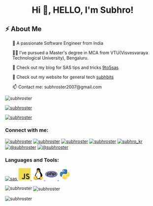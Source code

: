 <h1 align="center">Hi 👋, HELLO, I'm Subhro! </h1>
<h2>⚡ About Me </h2>

 <ul>👋 A passionate Software Engineer from India</ul>
 <ul>  👨‍🎓 I’ve pursued a Master's degree in MCA from VTU(Visvesvaraya Technological University), Bengaluru.</ul>
  <ul> 📘 Check out my blog for SAS tips and tricks <a href="https://www.9to5sas.com/">9to5sas</a> </ul>
<ul>   📘 Check out my website for general tech <a href="https://www.subhbits.com/">subhbits</a> </ul>
<ul>   📫 Contact me: subhroster2007@gmail.com </ul>

<!---
subhroster/subhroster is a ✨ special ✨ repository because its `README.md` (this file) appears on your GitHub profile.
You can click the Preview link to take a look at your changes.
--->

<p align="left"> <img src="https://komarev.com/ghpvc/?username=subhroster&label=Profile%20views&color=0e75b6&style=flat" alt="subhroster" /> </p>

<p align="left"> <a href="https://github.com/ryo-ma/github-profile-trophy"><img src="https://github-profile-trophy.vercel.app/?username=subhroster" alt="subhroster" /></a> </p>

<p align="left"> <a href="https://twitter.com/subhroster" target="blank"><img src="https://img.shields.io/twitter/follow/subhroster?logo=twitter&style=for-the-badge" alt="subhroster" /></a> </p>

<h3 align="left">Connect with me:</h3>
<p align="left">
<a href="https://twitter.com/subhroster" target="blank"><img align="center" src="https://raw.githubusercontent.com/rahuldkjain/github-profile-readme-generator/master/src/images/icons/Social/twitter.svg" alt="subhroster" height="30" width="40" /></a>
<a href="https://linkedin.com/in/subhroster" target="blank"><img align="center" src="https://raw.githubusercontent.com/rahuldkjain/github-profile-readme-generator/master/src/images/icons/Social/linked-in-alt.svg" alt="subhroster" height="30" width="40" /></a>
<a href="https://stackoverflow.com/users/subhroster" target="blank"><img align="center" src="https://raw.githubusercontent.com/rahuldkjain/github-profile-readme-generator/master/src/images/icons/Social/stack-overflow.svg" alt="subhroster" height="30" width="40" /></a>
<a href="https://fb.com/subhroster" target="blank"><img align="center" src="https://raw.githubusercontent.com/rahuldkjain/github-profile-readme-generator/master/src/images/icons/Social/facebook.svg" alt="subhroster" height="30" width="40" /></a>
<a href="https://instagram.com/subhro_kr" target="blank"><img align="center" src="https://raw.githubusercontent.com/rahuldkjain/github-profile-readme-generator/master/src/images/icons/Social/instagram.svg" alt="subhro_kr" height="30" width="40" /></a>
<a href="https://hashnode.com/@subhroster" target="blank"><img align="center" src="https://raw.githubusercontent.com/rahuldkjain/github-profile-readme-generator/master/src/images/icons/Social/hashnode.svg" alt="@subhroster" height="30" width="40" /></a>
<a href="https://medium.com/@subhroster" target="blank"><img align="center" src="https://raw.githubusercontent.com/rahuldkjain/github-profile-readme-generator/master/src/images/icons/Social/medium.svg" alt="@subhroster" height="30" width="40" /></a>

</p>
<h3 align="left">Languages and Tools:</h3>
<p align="left"> 
  <a href="https://www.sas.com/en_in/home.html" target="_blank" rel="noreferrer"> <img src="https://asset.brandfetch.io/id9BcgbRZ0/id-npvhv0O.svg" alt="sas" width="40" height="40"/> </a>
<a href="https://developer.mozilla.org/en-US/docs/Web/JavaScript" target="_blank" rel="noreferrer"> <img src="https://raw.githubusercontent.com/devicons/devicon/master/icons/javascript/javascript-original.svg" alt="javascript" width="40" height="40"/> </a> <a href="https://www.linux.org/" target="_blank" rel="noreferrer"> <img src="https://raw.githubusercontent.com/devicons/devicon/master/icons/linux/linux-original.svg" alt="linux" width="40" height="40"/> </a> <a href="https://www.php.net" target="_blank" rel="noreferrer"> <img src="https://raw.githubusercontent.com/devicons/devicon/master/icons/php/php-original.svg" alt="php" width="40" height="40"/> </a> <a href="https://www.python.org" target="_blank" rel="noreferrer"> <img src="https://raw.githubusercontent.com/devicons/devicon/master/icons/python/python-original.svg" alt="python" width="40" height="40"/> </a> 
</p>
<!---
<h3 align="left">Support:</h3>
<p><a href="https://www.buymeacoffee.com/subhroster"> <img align="left" src="https://cdn.buymeacoffee.com/buttons/v2/default-yellow.png" height="50" width="210" alt="subhroster" /></a></p><br><br>
--->
<p><img align="left" src="https://github-readme-stats.vercel.app/api/top-langs?username=subhroster&show_icons=true&locale=en&layout=compact" alt="subhroster" /></p>

<p>&nbsp;<img align="center" src="https://github-readme-stats.vercel.app/api?username=subhroster&show_icons=true&locale=en" alt="subhroster" /></p>

<p><img align="center" src="https://github-readme-streak-stats.herokuapp.com/?user=subhroster&" alt="subhroster" /></p>
